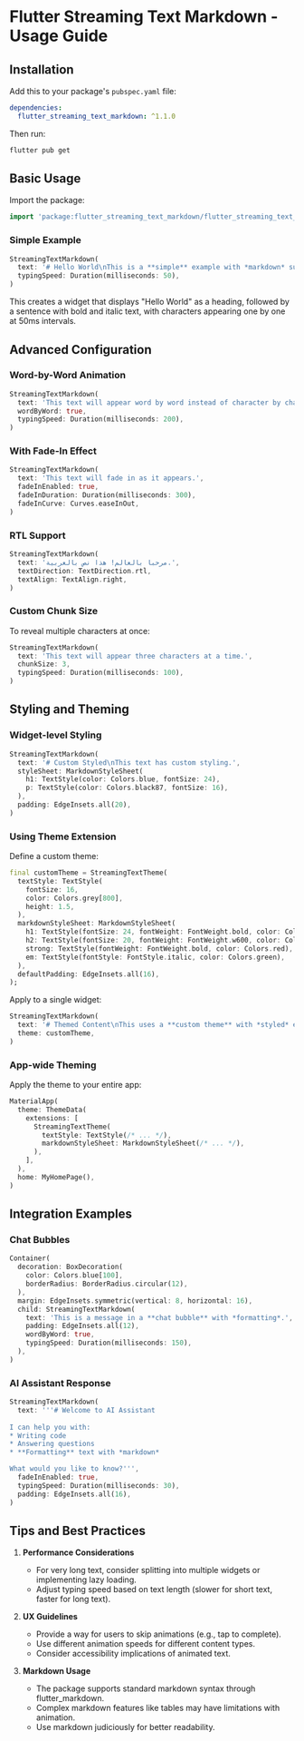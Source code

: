 # Flutter Streaming Text Markdown - Usage Guide

## Installation

Add this to your package's `pubspec.yaml` file:

```yaml
dependencies:
  flutter_streaming_text_markdown: ^1.1.0
```

Then run:

```bash
flutter pub get
```

## Basic Usage

Import the package:

```dart
import 'package:flutter_streaming_text_markdown/flutter_streaming_text_markdown.dart';
```

### Simple Example

```dart
StreamingTextMarkdown(
  text: '# Hello World\nThis is a **simple** example with *markdown* support.',
  typingSpeed: Duration(milliseconds: 50),
)
```

This creates a widget that displays "Hello World" as a heading, followed by a sentence with bold and italic text, with characters appearing one by one at 50ms intervals.

## Advanced Configuration

### Word-by-Word Animation

```dart
StreamingTextMarkdown(
  text: 'This text will appear word by word instead of character by character.',
  wordByWord: true,
  typingSpeed: Duration(milliseconds: 200),
)
```

### With Fade-In Effect

```dart
StreamingTextMarkdown(
  text: 'This text will fade in as it appears.',
  fadeInEnabled: true,
  fadeInDuration: Duration(milliseconds: 300),
  fadeInCurve: Curves.easeInOut,
)
```

### RTL Support

```dart
StreamingTextMarkdown(
  text: 'مرحبا بالعالم! هذا نص بالعربية.',
  textDirection: TextDirection.rtl,
  textAlign: TextAlign.right,
)
```

### Custom Chunk Size

To reveal multiple characters at once:

```dart
StreamingTextMarkdown(
  text: 'This text will appear three characters at a time.',
  chunkSize: 3,
  typingSpeed: Duration(milliseconds: 100),
)
```

## Styling and Theming

### Widget-level Styling

```dart
StreamingTextMarkdown(
  text: '# Custom Styled\nThis text has custom styling.',
  styleSheet: MarkdownStyleSheet(
    h1: TextStyle(color: Colors.blue, fontSize: 24),
    p: TextStyle(color: Colors.black87, fontSize: 16),
  ),
  padding: EdgeInsets.all(20),
)
```

### Using Theme Extension

Define a custom theme:

```dart
final customTheme = StreamingTextTheme(
  textStyle: TextStyle(
    fontSize: 16,
    color: Colors.grey[800],
    height: 1.5,
  ),
  markdownStyleSheet: MarkdownStyleSheet(
    h1: TextStyle(fontSize: 24, fontWeight: FontWeight.bold, color: Colors.blue),
    h2: TextStyle(fontSize: 20, fontWeight: FontWeight.w600, color: Colors.blue[700]),
    strong: TextStyle(fontWeight: FontWeight.bold, color: Colors.red),
    em: TextStyle(fontStyle: FontStyle.italic, color: Colors.green),
  ),
  defaultPadding: EdgeInsets.all(16),
);
```

Apply to a single widget:

```dart
StreamingTextMarkdown(
  text: '# Themed Content\nThis uses a **custom theme** with *styled* elements.',
  theme: customTheme,
)
```

### App-wide Theming

Apply the theme to your entire app:

```dart
MaterialApp(
  theme: ThemeData(
    extensions: [
      StreamingTextTheme(
        textStyle: TextStyle(/* ... */),
        markdownStyleSheet: MarkdownStyleSheet(/* ... */),
      ),
    ],
  ),
  home: MyHomePage(),
)
```

## Integration Examples

### Chat Bubbles

```dart
Container(
  decoration: BoxDecoration(
    color: Colors.blue[100],
    borderRadius: BorderRadius.circular(12),
  ),
  margin: EdgeInsets.symmetric(vertical: 8, horizontal: 16),
  child: StreamingTextMarkdown(
    text: 'This is a message in a **chat bubble** with *formatting*.',
    padding: EdgeInsets.all(12),
    wordByWord: true,
    typingSpeed: Duration(milliseconds: 150),
  ),
)
```

### AI Assistant Response

```dart
StreamingTextMarkdown(
  text: '''# Welcome to AI Assistant
  
I can help you with:
* Writing code
* Answering questions
* **Formatting** text with *markdown*

What would you like to know?''',
  fadeInEnabled: true,
  typingSpeed: Duration(milliseconds: 30),
  padding: EdgeInsets.all(16),
)
```

## Tips and Best Practices

1. **Performance Considerations**
   - For very long text, consider splitting into multiple widgets or implementing lazy loading.
   - Adjust typing speed based on text length (slower for short text, faster for long text).

2. **UX Guidelines**
   - Provide a way for users to skip animations (e.g., tap to complete).
   - Use different animation speeds for different content types.
   - Consider accessibility implications of animated text.

3. **Markdown Usage**
   - The package supports standard markdown syntax through flutter_markdown.
   - Complex markdown features like tables may have limitations with animation.
   - Use markdown judiciously for better readability. 